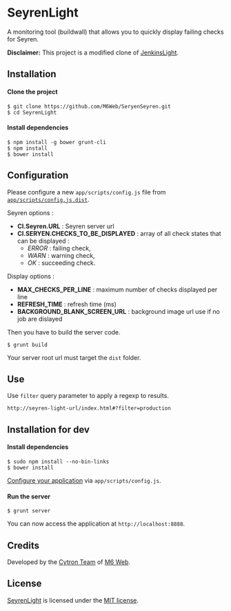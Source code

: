 # SeyrenLight

A monitoring tool (buildwall) that allows you to quickly display failing checks for Seyren.

**Disclaimer:** This project is a modified clone of [JenkinsLight](https://github.com/M6Web/JenkinsLight).

## Installation

#### Clone the project

```
$ git clone https://github.com/M6Web/SeryenSeyren.git
$ cd SeyrenLight
```

#### Install dependencies

```
$ npm install -g bower grunt-cli
$ npm install
$ bower install
```

## Configuration

Please configure a new `app/scripts/config.js` file from [`app/scripts/config.js.dist`](app/scripts/config.js.dist).

Seyren options :

* **CI.Seyren.URL** : Seyren server url
* **CI.SERYEN.CHECKS_TO_BE_DISPLAYED** : array of all check states that can be displayed :
  * *ERROR* : failing check,
  * *WARN* : warning check,
  * *OK* : succeeding check.

Display options :

* **MAX_CHECKS_PER_LINE** : maximum number of checks displayed per line
* **REFRESH_TIME** : refresh time (ms)
* **BACKGROUND_BLANK_SCREEN_URL** : background image url use if no job are dislayed

Then you have to build the server code.

```shell
$ grunt build
```

Your server root url must target the `dist` folder.

## Use

Use `filter` query parameter to apply a regexp to results.

```
http://seyren-light-url/index.html#?filter=production
```

## Installation for dev

#### Install dependencies

```
$ sudo npm install --no-bin-links
$ bower install
```

[Configure your application](#configuration) via `app/scripts/config.js`.

#### Run the server

```
$ grunt server
```

You can now access the application at `http://localhost:8888`.

## Credits

Developed by the [Cytron Team](http://cytron.fr/) of [M6 Web](http://tech.m6web.fr/).

## License

[SeyrenLight](https://github.com/M6Web/SeyrenLight) is licensed under the [MIT license](LICENSE).
